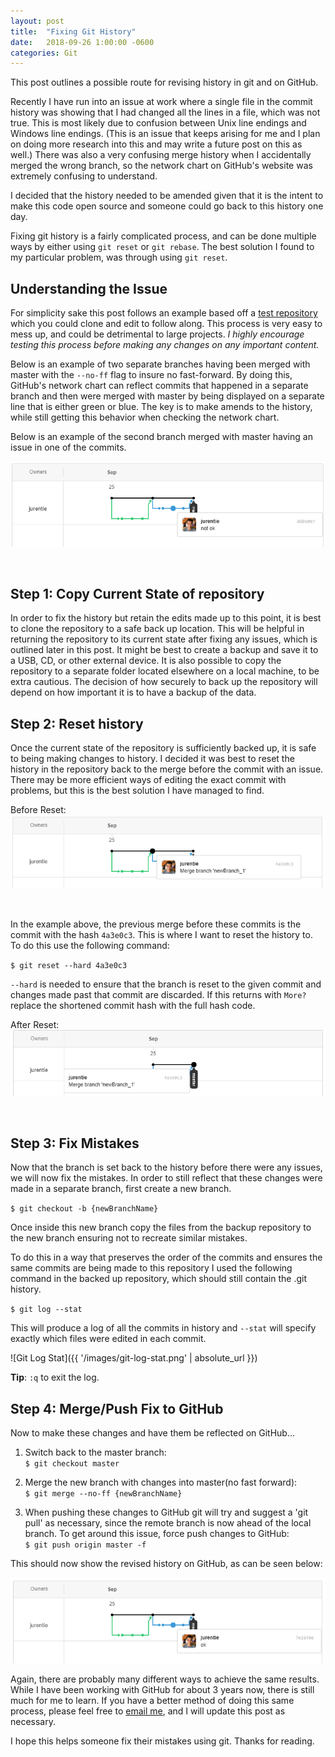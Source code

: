 ```yaml
---
layout: post
title:  "Fixing Git History"
date:   2018-09-26 1:00:00 -0600
categories: Git
---
```


This post outlines a possible route for revising history in git and on GitHub.

Recently I have run into an issue at work where a single file in the commit history was showing that I had changed all the lines in a file, which was not true. This is most likely due to confusion between Unix line endings and Windows line endings. (This is an issue that keeps arising for me and I plan on doing more research into this and may write a future post on this as well.) There was also a very confusing merge history when I accidentally merged the wrong branch, so the network chart on GitHub's website was extremely confusing to understand.

I decided that the history needed to be amended given that it is the intent to make this code open source and someone could go back to this history one day.

Fixing git history is a fairly complicated process, and can be done multiple ways by either using `git reset` or `git rebase`. The best solution I found to my particular problem, was through using `git reset`.

## Understanding the Issue

 For simplicity sake this post follows an example based off a [test repository](https://github.com/jurentie/temp-test-history) which you could clone and edit to follow along. This process is very easy to mess up, and could be detrimental to large projects. *I highly encourage testing this process before making any changes on any important content.*

 Below is an example of two separate branches having been merged with master with the `--no-ff` flag to insure no fast-forward. By doing this, GitHub's network chart can reflect commits that happened in a separate branch and then were merged with master by being displayed on a separate line that is either green or blue. The key is to make amends to the history, while still getting this behavior when checking the network chart.

 Below is an example of the second branch merged with master having an issue in one of the commits.

 ![Network Chart With Issues](https://github.com/jurentie/pictures/blob/master/pictures/history-with-issue.png?raw=true)

 &nbsp; &nbsp;

## Step 1: Copy Current State of repository

In order to fix the history but retain the edits made up to this point, it is best to clone the repository to a safe back up location. This will be helpful in returning the repository to its current state after fixing any issues, which is outlined later in this post. It might be best to create a backup and save it to a USB, CD, or other external device. It is also possible to copy the repository to a separate folder located elsewhere on a local machine, to be extra cautious. The decision of how securely to back up the repository will depend on how important it is to have a backup of the data.

## Step 2: Reset history

Once the current state of the repository is sufficiently backed up, it is safe to being making changes to history. I decided it was best to reset the history in the repository back to the merge before the commit with an issue. There may be more efficient ways of editing the exact commit with problems, but this is the best solution I have managed to find.

Before Reset:
![Merge Before Issue](https://github.com/jurentie/pictures/blob/master/pictures/previous-merge.png?raw=true)

&nbsp; &nbsp;

In the example above, the previous merge before these commits is the commit with the hash `4a3e0c3`. This is where I want to reset the history to. To do this use the following command:

`$ git reset --hard 4a3e0c3`

`--hard` is needed to ensure that the branch is reset to the given commit and changes made past that commit are discarded. If this returns with `More?` replace the shortened commit hash with the full hash code.

After Reset:
![Reset History](https://github.com/jurentie/pictures/blob/master/pictures/reset-to-history.png?raw=true)

&nbsp; &nbsp;

## Step 3: Fix Mistakes

Now that the branch is set back to the history before there were any issues, we will now fix the mistakes. In order to still reflect that these changes were made in a separate branch, first create a new branch.

`$ git checkout -b {newBranchName}`

Once inside this new branch copy the files from the backup repository to the new branch ensuring not to recreate similar mistakes.

To do this in a way that preserves the order of the commits and ensures the same commits are being made to this repository I used the following command in the backed up repository, which should still contain the .git history.

`$ git log --stat`

This will produce a log of all the commits in history and `--stat` will specify exactly which files were edited in each commit.

![Git Log Stat]({{ '/images/git-log-stat.png' | absolute_url }})

**Tip**: `:q` to exit the log.

## Step 4: Merge/Push Fix to GitHub

Now to make these changes and have them be reflected on GitHub...  

1. Switch back to the master branch:  
 `$ git checkout master`

2. Merge the new branch with changes into master(no fast forward):  
`$ git merge --no-ff {newBranchName}`

3. When pushing these changes to GitHub git will try and suggest a 'git pull' as necessary, since the remote branch is now ahead of the local branch. To get around this issue, force push changes to GitHub:  
`$ git push origin master -f`

This should now show the revised history on GitHub, as can be seen below:  

![Fixed History](https://github.com/jurentie/pictures/blob/master/pictures/fixed-history.png?raw=true)

Again, there are probably many different ways to achieve the same results. While I have been working with GitHub for about 3 years now, there is still much for me to learn. If you have a better method of doing this same process, please feel free to [email me](jurentie@gmail.com), and I will update this post as necessary.

I hope this helps someone fix their mistakes using git. Thanks for reading.
